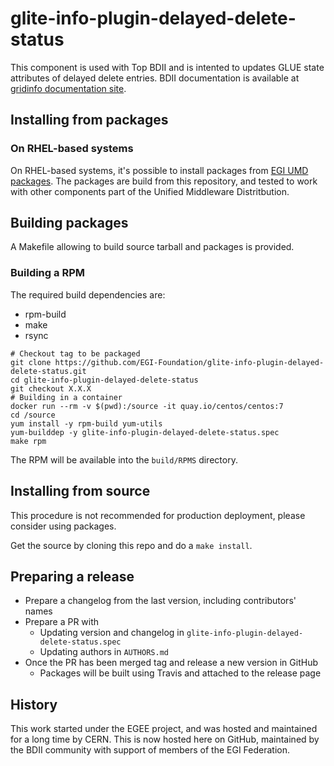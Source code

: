 # glite-info-plugin-delayed-delete-status

This component is used with Top BDII and is intented to updates GLUE state
attributes of delayed delete entries.
BDII documentation is available at
[gridinfo documentation site](https://gridinfo-documentation.readthedocs.io/).

## Installing from packages

### On RHEL-based systems

On RHEL-based systems, it's possible to install packages from [EGI UMD
packages](https://go.egi.eu/umd). The packages are build from this repository,
and tested to work with other components part of the Unified Middleware
Distritbution.

## Building packages

A Makefile allowing to build source tarball and packages is provided.

### Building a RPM

The required build dependencies are:

- rpm-build
- make
- rsync

```shell
# Checkout tag to be packaged
git clone https://github.com/EGI-Foundation/glite-info-plugin-delayed-delete-status.git
cd glite-info-plugin-delayed-delete-status
git checkout X.X.X
# Building in a container
docker run --rm -v $(pwd):/source -it quay.io/centos/centos:7
cd /source
yum install -y rpm-build yum-utils
yum-builddep -y glite-info-plugin-delayed-delete-status.spec
make rpm
```

The RPM will be available into the `build/RPMS` directory.

## Installing from source

This procedure is not recommended for production deployment, please consider
using packages.

Get the source by cloning this repo and do a `make install`.

## Preparing a release

- Prepare a changelog from the last version, including contributors' names
- Prepare a PR with
  - Updating version and changelog in `glite-info-plugin-delayed-delete-status.spec`
  - Updating authors in `AUTHORS.md`
- Once the PR has been merged tag and release a new version in GitHub
  - Packages will be built using Travis and attached to the release page

## History

This work started under the EGEE project, and was hosted and maintained for a
long time by CERN. This is now hosted here on GitHub, maintained by the BDII
community with support of members of the EGI Federation.
